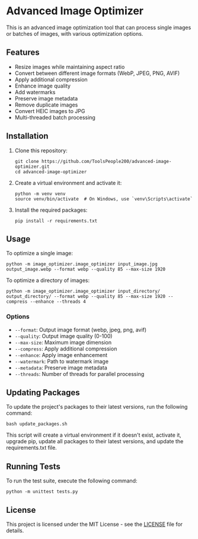 # Advanced Image Optimizer

This is an advanced image optimization tool that can process single images or batches of images, with various optimization options.

## Features

- Resize images while maintaining aspect ratio
- Convert between different image formats (WebP, JPEG, PNG, AVIF)
- Apply additional compression
- Enhance image quality
- Add watermarks
- Preserve image metadata
- Remove duplicate images
- Convert HEIC images to JPG
- Multi-threaded batch processing

## Installation

1. Clone this repository:
   ```
   git clone https://github.com/ToolsPeople200/advanced-image-optimizer.git
   cd advanced-image-optimizer
   ```

2. Create a virtual environment and activate it:
   ```
   python -m venv venv
   source venv/bin/activate  # On Windows, use `venv\Scripts\activate`
   ```

3. Install the required packages:
   ```
   pip install -r requirements.txt
   ```

## Usage

To optimize a single image:

```
python -m image_optimizer.image_optimizer input_image.jpg output_image.webp --format webp --quality 85 --max-size 1920
```

To optimize a directory of images:

```
python -m image_optimizer.image_optimizer input_directory/ output_directory/ --format webp --quality 85 --max-size 1920 --compress --enhance --threads 4
```

### Options

- `--format`: Output image format (webp, jpeg, png, avif)
- `--quality`: Output image quality (0-100)
- `--max-size`: Maximum image dimension
- `--compress`: Apply additional compression
- `--enhance`: Apply image enhancement
- `--watermark`: Path to watermark image
- `--metadata`: Preserve image metadata
- `--threads`: Number of threads for parallel processing

## Updating Packages

To update the project's packages to their latest versions, run the following command:

```
bash update_packages.sh
```

This script will create a virtual environment if it doesn't exist, activate it, upgrade pip, update all packages to their latest versions, and update the requirements.txt file.

## Running Tests

To run the test suite, execute the following command:

```
python -m unittest tests.py
```

## License

This project is licensed under the MIT License - see the [LICENSE](LICENSE) file for details.